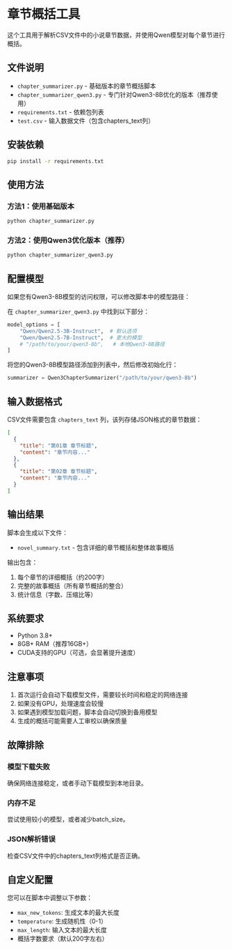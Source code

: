 # 章节概括工具

这个工具用于解析CSV文件中的小说章节数据，并使用Qwen模型对每个章节进行概括。

## 文件说明

- `chapter_summarizer.py` - 基础版本的章节概括脚本
- `chapter_summarizer_qwen3.py` - 专门针对Qwen3-8B优化的版本（推荐使用）
- `requirements.txt` - 依赖包列表
- `test.csv` - 输入数据文件（包含chapters_text列）

## 安装依赖

```bash
pip install -r requirements.txt
```

## 使用方法

### 方法1：使用基础版本
```bash
python chapter_summarizer.py
```

### 方法2：使用Qwen3优化版本（推荐）
```bash
python chapter_summarizer_qwen3.py
```

## 配置模型

如果您有Qwen3-8B模型的访问权限，可以修改脚本中的模型路径：

在 `chapter_summarizer_qwen3.py` 中找到以下部分：
```python
model_options = [
    "Qwen/Qwen2.5-3B-Instruct",  # 默认选项
    "Qwen/Qwen2.5-7B-Instruct",  # 更大的模型
    # "/path/to/your/qwen3-8b",   # 本地Qwen3-8B路径
]
```

将您的Qwen3-8B模型路径添加到列表中，然后修改初始化行：
```python
summarizer = Qwen3ChapterSummarizer("/path/to/your/qwen3-8b")
```

## 输入数据格式

CSV文件需要包含 `chapters_text` 列，该列存储JSON格式的章节数据：

```json
[
  {
    "title": "第01章 章节标题",
    "content": "章节内容..."
  },
  {
    "title": "第02章 章节标题",
    "content": "章节内容..."
  }
]
```

## 输出结果

脚本会生成以下文件：
- `novel_summary.txt` - 包含详细的章节概括和整体故事概括

输出包含：
1. 每个章节的详细概括（约200字）
2. 完整的故事概括（所有章节概括的整合）
3. 统计信息（字数、压缩比等）

## 系统要求

- Python 3.8+
- 8GB+ RAM（推荐16GB+）
- CUDA支持的GPU（可选，会显著提升速度）

## 注意事项

1. 首次运行会自动下载模型文件，需要较长时间和稳定的网络连接
2. 如果没有GPU，处理速度会较慢
3. 如果遇到模型加载问题，脚本会自动切换到备用模型
4. 生成的概括可能需要人工审校以确保质量

## 故障排除

### 模型下载失败
确保网络连接稳定，或者手动下载模型到本地目录。

### 内存不足
尝试使用较小的模型，或者减少batch_size。

### JSON解析错误
检查CSV文件中的chapters_text列格式是否正确。

## 自定义配置

您可以在脚本中调整以下参数：
- `max_new_tokens`: 生成文本的最大长度
- `temperature`: 生成随机性（0-1）
- `max_length`: 输入文本的最大长度
- 概括字数要求（默认200字左右）